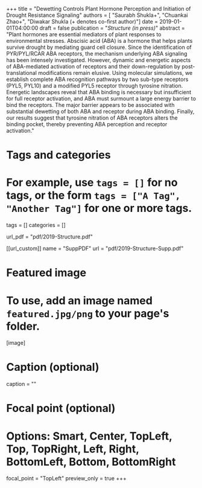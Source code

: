 +++
title = "Dewetting Controls Plant Hormone Perception and Initiation of Drought Resistance Signaling"
authors = [ "Saurabh Shukla+", "Chuankai Zhao+", "Diwakar Shukla (+ denotes co-first author)"]
date = 2019-01-01T04:00:00
draft = false
publication = "*Structure (in press)*"
abstract    = "Plant hormones are essential mediators of plant responses to environmental stresses. Abscisic acid (ABA) is a hormone that helps plants survive drought by mediating guard cell closure. Since the identification of PYR/PYL/RCAR ABA receptors, the mechanism underlying ABA signaling has been intensely investigated. However, dynamic and energetic aspects of ABA-mediated activation of receptors and their down-regulation by post-translational modifications remain elusive. Using molecular simulations, we establish complete ABA recognition pathways by two sub-type receptors (PYL5, PYL10) and a modified PYL5 receptor through tyrosine nitration. Energetic landscapes reveal that ABA binding is necessary but insufficient for full receptor activation, and ABA must surmount a large energy barrier to bind the receptors. The major barrier appears to be associated with substantial dewetting of both ABA and receptor during ABA binding. Finally, our results suggest that tyrosine nitration of ABA receptors alters the binding pocket, thereby preventing ABA perception and receptor activation."

# Tags and categories
# For example, use `tags = []` for no tags, or the form `tags = ["A Tag", "Another Tag"]` for one or more tags.
tags = []
categories = []

url_pdf = "pdf/2019-Structure.pdf"

[[url_custom]]
  name = "SuppPDF"
  url  = "pdf/2019-Structure-Supp.pdf"

# Featured image
# To use, add an image named `featured.jpg/png` to your page's folder. 
[image]
  # Caption (optional)
  caption = ""

  # Focal point (optional)
  # Options: Smart, Center, TopLeft, Top, TopRight, Left, Right, BottomLeft, Bottom, BottomRight
  focal_point = "TopLeft"
  preview_only = true
+++
